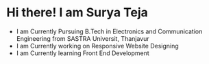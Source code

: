 <h1>Hi there! I am Surya Teja</h1>
<ul>
  <li>I am Currently Pursuing B.Tech in Electronics and Communication Engineering from SASTRA Universit, Thanjavur</li>  
  <li>I am Currently working on Responsive Website Designing</li>
  <li>I am Currently learning Front End Development</li>
</ul>
